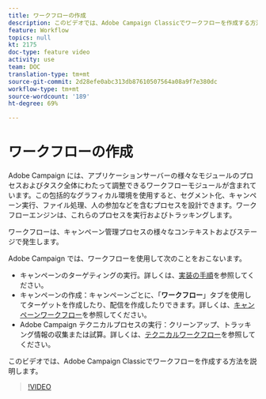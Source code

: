 ```yaml
---
title: ワークフローの作成
description: このビデオでは、Adobe Campaign Classicでワークフローを作成する方法を説明します。
feature: Workflow
topics: null
kt: 2175
doc-type: feature video
activity: use
team: DOC
translation-type: tm+mt
source-git-commit: 2d28efe0abc313db87610507564a08a9f7e380dc
workflow-type: tm+mt
source-wordcount: '189'
ht-degree: 69%

---
```



# ワークフローの作成

Adobe Campaign には、アプリケーションサーバーの様々なモジュールのプロセスおよびタスク全体にわたって調整できるワークフローモジュールが含まれています。この包括的なグラフィカル環境を使用すると、セグメント化、キャンペーン実行、ファイル処理、人の参加などを含むプロセスを設計できます。ワークフローエンジンは、これらのプロセスを実行およびトラッキングします。

ワークフローは、キャンペーン管理プロセスの様々なコンテキストおよびステージで発生します。

Adobe Campaign では、ワークフローを使用して次のことをおこないます。

* キャンペーンのターゲティングの実行。詳しくは、[実装の手順](https://docs.adobe.com/content/help/en/campaign-classic/using/automating-with-workflows/general-operation/building-a-workflow.html#Implementation_steps_)を参照してください。
* キャンペーンの作成：キャンペーンごとに、「**ワークフロー**」タブを使用してターゲットを作成したり、配信を作成したりできます。詳しくは、[キャンペーンワークフロー](https://docs.adobe.com/content/help/en/campaign-classic/using/automating-with-workflows/general-operation/building-a-workflow.html#campaign-workflows)を参照してください。
* Adobe Campaign テクニカルプロセスの実行：クリーンアップ、トラッキング情報の収集または試算。詳しくは、[テクニカルワークフロー](https://docs.adobe.com/content/help/en/campaign-classic/using/automating-with-workflows/general-operation/building-a-workflow.html#technical-workflows)を参照してください。

このビデオでは、Adobe Campaign Classicでワークフローを作成する方法を説明します。

>[!VIDEO](https://video.tv.adobe.com/v/25559?quality=12)
